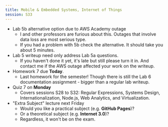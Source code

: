 ```yaml
---
title: Mobile & Embedded Systems, Internet of Things
session: S33
---
```


* Lab 5b alternative option due to AWS Academy outage
    * I and other professors are furious about this. Outages that involve data loss are most serious type.
    * If you had a problem with 5b check the alternative. It should take you about 5 minutes.
* Lab 5 writeup need only address Lab 5a questions.
    * If you haven't done it yet, it's late but still please turn it in. And contact me if the AWS outage affected your work on the writeup.
* Homework 7 due **Today**.
    * Last homework for the semester! Though there is still the Lab 6 documentation assignment - bigger than a regular lab writeup.
* Quiz 7 on **Monday**
    * Covers sessions S28 to S32: Regular Expressions, Systems Design, Internationalization, Node.js, Web Analytics, and Virtualization.
* "Extra Subject" lecture next Friday
    * Would you like a practical subject (e.g. **GitHub Pages**)?
    * Or a theoretical subject (e.g. **Internet 3.0**)?
    * Regardless, it won't be on the exam.